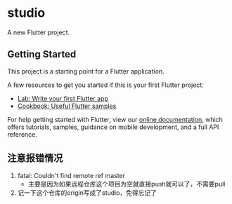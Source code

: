 # studio

A new Flutter project.

## Getting Started

This project is a starting point for a Flutter application.

A few resources to get you started if this is your first Flutter project:

- [Lab: Write your first Flutter app](https://flutter.dev/docs/get-started/codelab)
- [Cookbook: Useful Flutter samples](https://flutter.dev/docs/cookbook)

For help getting started with Flutter, view our
[online documentation](https://flutter.dev/docs), which offers tutorials,
samples, guidance on mobile development, and a full API reference.
## 注意报错情况
1. fatal: Couldn't find remote ref master
    + 主要是因为如果远程仓库这个项目为空就直接push就可以了，不需要pull
2. 记一下这个仓库的origin写成了studio，免得忘记了